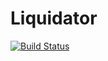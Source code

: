 # Liquidator 

[![Build Status](https://travis-ci.com/KaizerTilt/liquidator.svg?branch=develop)](https://travis-ci.com/KaizerTilt/liquidator)
